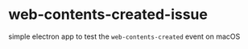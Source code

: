 # web-contents-created-issue

simple electron app to test the `web-contents-created` event on macOS
